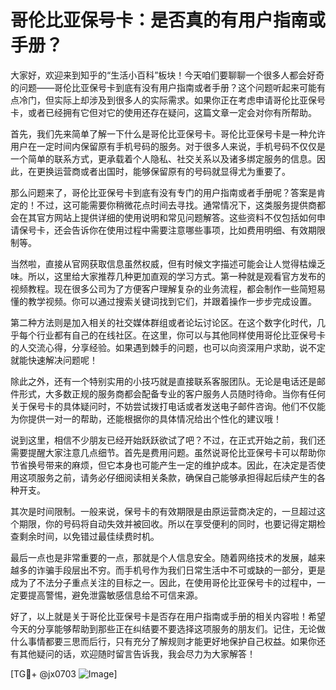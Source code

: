 # 哥伦比亚保号卡：是否真的有用户指南或手册？

大家好，欢迎来到知乎的“生活小百科”板块！今天咱们要聊聊一个很多人都会好奇的问题——哥伦比亚保号卡到底有没有用户指南或者手册？这个问题听起来可能有点冷门，但实际上却涉及到很多人的实际需求。如果你正在考虑申请哥伦比亚保号卡，或者已经拥有它但对它的使用还存在疑问，这篇文章一定会对你有所帮助。

首先，我们先来简单了解一下什么是哥伦比亚保号卡。哥伦比亚保号卡是一种允许用户在一定时间内保留原有手机号码的服务。对于很多人来说，手机号码不仅仅是一个简单的联系方式，更承载着个人隐私、社交关系以及诸多绑定服务的信息。因此，在更换运营商或者出国时，能够保留原有的号码就显得尤为重要了。

那么问题来了，哥伦比亚保号卡到底有没有专门的用户指南或者手册呢？答案是肯定的！不过，这可能需要你稍微花点时间去寻找。通常情况下，这类服务提供商都会在其官方网站上提供详细的使用说明和常见问题解答。这些资料不仅包括如何申请保号卡，还会告诉你在使用过程中需要注意哪些事项，比如费用明细、有效期限制等。

当然啦，直接从官网获取信息虽然权威，但有时候文字描述可能会让人觉得枯燥乏味。所以，这里给大家推荐几种更加直观的学习方式。第一种就是观看官方发布的视频教程。现在很多公司为了方便客户理解复杂的业务流程，都会制作一些简短易懂的教学视频。你可以通过搜索关键词找到它们，并跟着操作一步步完成设置。

第二种方法则是加入相关的社交媒体群组或者论坛讨论区。在这个数字化时代，几乎每个行业都有自己的在线社区。在这里，你可以与其他同样使用哥伦比亚保号卡的人交流心得，分享经验。如果遇到棘手的问题，也可以向资深用户求助，说不定就能快速解决问题呢！

除此之外，还有一个特别实用的小技巧就是直接联系客服团队。无论是电话还是邮件形式，大多数正规的服务商都会配备专业的客户服务人员随时待命。当你有任何关于保号卡的具体疑问时，不妨尝试拨打电话或者发送电子邮件咨询。他们不仅能为你提供一对一的帮助，还能根据你的具体情况给出个性化的建议哦！

说到这里，相信不少朋友已经开始跃跃欲试了吧？不过，在正式开始之前，我们还需要提醒大家注意几点细节。首先是费用问题。虽然说哥伦比亚保号卡可以帮助你节省换号带来的麻烦，但它本身也可能产生一定的维护成本。因此，在决定是否使用这项服务之前，请务必仔细阅读相关条款，确保自己能够承担得起后续产生的各种开支。

其次是时间限制。一般来说，保号卡的有效期限是由原运营商决定的，一旦超过这个期限，你的号码将自动失效并被回收。所以在享受便利的同时，也要记得定期检查剩余时间，以免错过最佳续费时机。

最后一点也是非常重要的一点，那就是个人信息安全。随着网络技术的发展，越来越多的诈骗手段层出不穷。而手机号作为我们日常生活中不可或缺的一部分，更是成为了不法分子重点关注的目标之一。因此，在使用哥伦比亚保号卡的过程中，一定要提高警惕，避免泄露敏感信息给不可信来源。

好了，以上就是关于哥伦比亚保号卡是否存在用户指南或手册的相关内容啦！希望今天的分享能够帮助到那些正在纠结要不要选择这项服务的朋友们。记住，无论做什么事情都要三思而后行，只有充分了解规则才能更好地保护自己权益。如果你还有其他疑问的话，欢迎随时留言告诉我，我会尽力为大家解答！

[TG💪+ @jx0703 ![Image](https://github.com/user-attachments/assets/dbca1d08-cadb-493c-b0ec-ad6f7a83f270)]